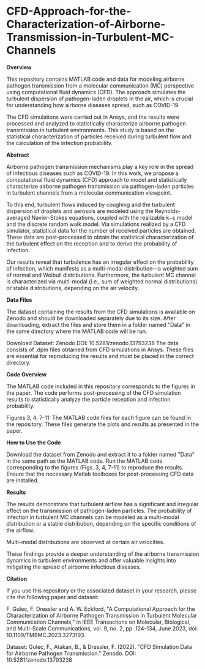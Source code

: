 # CFD-Approach-for-the-Characterization-of-Airborne-Transmission-in-Turbulent-MC-Channels

**Overview**

This repository contains MATLAB code and data for modeling airborne pathogen transmission from a molecular communication (MC) perspective using computational fluid dynamics (CFD). The approach simulates the turbulent dispersion of pathogen-laden droplets in the air, which is crucial for understanding how airborne diseases spread, such as COVID-19.

The CFD simulations were carried out in Ansys, and the results were processed and analyzed to statistically characterize airborne pathogen transmission in turbulent environments. This study is based on the statistical characterization of particles received during turbulent flow and the calculation of the infection probability.

**Abstract**

Airborne pathogen transmission mechanisms play a key role in the spread of infectious diseases such as COVID-19. In this work, we propose a computational fluid dynamics (CFD) approach to model and statistically characterize airborne pathogen transmission via pathogen-laden particles in turbulent channels from a molecular communication viewpoint.

To this end, turbulent flows induced by coughing and the turbulent dispersion of droplets and aerosols are modeled using the Reynolds-averaged Navier-Stokes equations, coupled with the realizable k−ε model and the discrete random walk model. Via simulations realized by a CFD simulator, statistical data for the number of received particles are obtained. These data are post-processed to obtain the statistical characterization of the turbulent effect on the reception and to derive the probability of infection.

Our results reveal that turbulence has an irregular effect on the probability of infection, which manifests as a multi-modal distribution—a weighted sum of normal and Weibull distributions. Furthermore, the turbulent MC channel is characterized via multi-modal (i.e., sum of weighted normal distributions) or stable distributions, depending on the air velocity.

**Data Files**

The dataset containing the results from the CFD simulations is available on Zenodo and should be downloaded separately due to its size. After downloading, extract the files and store them in a folder named "Data" in the same directory where the MATLAB code will be run.

Download Dataset: Zenodo DOI: 10.5281/zenodo.13793238
The data consists of .dpm files obtained from CFD simulations in Ansys. These files are essential for reproducing the results and must be placed in the correct directory.

**Code Overview**

The MATLAB code included in this repository corresponds to the figures in the paper. The code performs post-processing of the CFD simulation results to statistically analyze the particle reception and infection probability.

Figures 3, 4, 7-11: The MATLAB code files for each figure can be found in the repository. These files generate the plots and results as presented in the paper.

**How to Use the Code**

Download the dataset from Zenodo and extract it to a folder named "Data" in the same path as the MATLAB code.
Run the MATLAB code corresponding to the figures (Figs. 3, 4, 7-11) to reproduce the results.
Ensure that the necessary Matlab toolboxes for post-processing CFD data are installed.

**Results**

The results demonstrate that turbulent airflow has a significant and irregular effect on the transmission of pathogen-laden particles. The probability of infection in turbulent MC channels can be modeled as a multi-modal distribution or a stable distribution, depending on the specific conditions of the airflow.

Multi-modal distributions are observed at certain air velocities.

These findings provide a deeper understanding of the airborne transmission dynamics in turbulent environments and offer valuable insights into mitigating the spread of airborne infectious diseases.

**Citation**

If you use this repository or the associated dataset in your research, please cite the following paper and dataset:

F. Gulec, F. Dressler and A. W. Eckford, "A Computational Approach for the Characterization of Airborne Pathogen Transmission in Turbulent Molecular Communication Channels," in IEEE Transactions on Molecular, Biological, and Multi-Scale Communications, vol. 9, no. 2, pp. 124-134, June 2023, doi: 10.1109/TMBMC.2023.3273193.

Dataset: Gulec, F., Atakan, B., & Dressler, F. (2022). "CFD Simulation Data for Airborne Pathogen Transmission." Zenodo. DOI: 10.5281/zenodo.13793238
